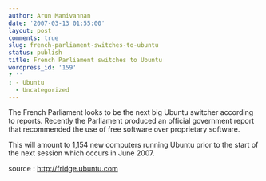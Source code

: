 ```yaml
---
author: Arun Manivannan
date: '2007-03-13 01:55:00'
layout: post
comments: true
slug: french-parliament-switches-to-ubuntu
status: publish
title: French Parliament switches to Ubuntu
wordpress_id: '159'
? ''
: - Ubuntu
  - Uncategorized
---
```


The French Parliament looks to be the next big Ubuntu switcher according to
reports. Recently the Parliament produced an official government report that
recommended the use of free software over proprietary software.

This will amount to 1,154 new computers running Ubuntu prior to the start of
the next session which occurs in June 2007.

source : http://fridge.ubuntu.com


